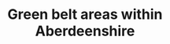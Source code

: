 ---
schema: default
title: Green belt areas within Aberdeenshire
organization: Aberdeenshire Council
notes: 
resources:

  - name: Green belt areas within Aberdeenshire KMZ
  - url: https://online.aberdeenshire.gov.uk/apps/OpenData/kml/aberdeenshire_LDP17_greenbelt.kmz
  - format: KMZ

license: Open Government Licence 3.0 (United Kingdom)
category:

  - 


  - Green Belt

  -  planning

maintainer: Tim Wisniewski
maintainer_email: tim@timwis.com
---